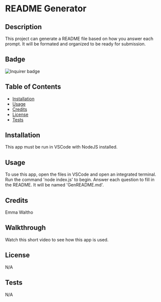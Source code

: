 
# README Generator

## Description
This project can generate a README file based on how you answer each prompt. It will be formated and organized to be ready for submission.

## Badge 
![Inquirer badge](https://img.shields.io/badge/inquirer-v8.2.5-pink.svg)

## Table of Contents

- [Installation](#installation)
- [Usage](#usage)
- [Credits](#credits)
- [License](#license)
- [Tests](#tests) 

## Installation
This app must be run in VSCode with NodeJS installed.

## Usage
To use this app, open the files in VSCode and open an integrated terminal. Run the command 'node index.js' to begin. Answer each question to fill in the README. It will be named 'GenREADME.md'.

## Credits
Emma Waltho

## Walkthrough
Watch this short video to see how this app is used.

## License
N/A

## Tests
N/A   